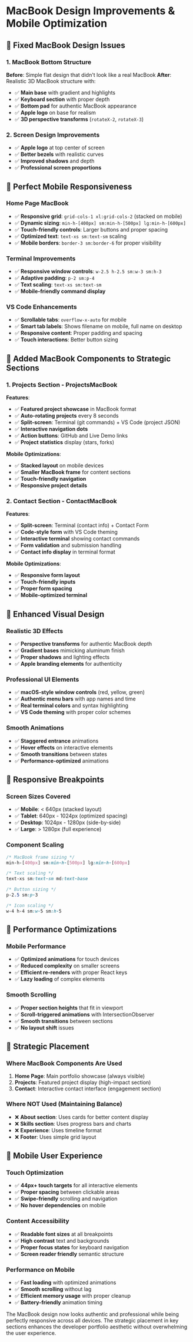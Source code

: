 # MacBook Design Improvements & Mobile Optimization

## 🚀 **Fixed MacBook Design Issues**

### **1. MacBook Bottom Structure**
**Before**: Simple flat design that didn't look like a real MacBook
**After**: Realistic 3D MacBook structure with:
- ✅ **Main base** with gradient and highlights
- ✅ **Keyboard section** with proper depth
- ✅ **Bottom pad** for authentic MacBook appearance
- ✅ **Apple logo** on base for realism
- ✅ **3D perspective transforms** (`rotateX-2`, `rotateX-3`)

### **2. Screen Design Improvements**
- ✅ **Apple logo** at top center of screen
- ✅ **Better bezels** with realistic curves
- ✅ **Improved shadows** and depth
- ✅ **Professional screen proportions**

## 📱 **Perfect Mobile Responsiveness**

### **Home Page MacBook**
- ✅ **Responsive grid**: `grid-cols-1 xl:grid-cols-2` (stacked on mobile)
- ✅ **Dynamic sizing**: `min-h-[400px] sm:min-h-[500px] lg:min-h-[600px]`
- ✅ **Touch-friendly controls**: Larger buttons and proper spacing
- ✅ **Optimized text**: `text-xs sm:text-sm` scaling
- ✅ **Mobile borders**: `border-3 sm:border-6` for proper visibility

### **Terminal Improvements**
- ✅ **Responsive window controls**: `w-2.5 h-2.5 sm:w-3 sm:h-3`
- ✅ **Adaptive padding**: `p-2 sm:p-4`
- ✅ **Text scaling**: `text-xs sm:text-sm`
- ✅ **Mobile-friendly command display**

### **VS Code Enhancements**
- ✅ **Scrollable tabs**: `overflow-x-auto` for mobile
- ✅ **Smart tab labels**: Shows filename on mobile, full name on desktop
- ✅ **Responsive content**: Proper padding and spacing
- ✅ **Touch interactions**: Better button sizing

## 🎯 **Added MacBook Components to Strategic Sections**

### **1. Projects Section - ProjectsMacBook**
**Features**:
- ✅ **Featured project showcase** in MacBook format
- ✅ **Auto-rotating projects** every 8 seconds
- ✅ **Split-screen**: Terminal (git commands) + VS Code (project JSON)
- ✅ **Interactive navigation dots**
- ✅ **Action buttons**: GitHub and Live Demo links
- ✅ **Project statistics** display (stars, forks)

**Mobile Optimizations**:
- ✅ **Stacked layout** on mobile devices
- ✅ **Smaller MacBook frame** for content sections
- ✅ **Touch-friendly navigation**
- ✅ **Responsive project details**

### **2. Contact Section - ContactMacBook**
**Features**:
- ✅ **Split-screen**: Terminal (contact info) + Contact Form
- ✅ **Code-style form** with VS Code theming
- ✅ **Interactive terminal** showing contact commands
- ✅ **Form validation** and submission handling
- ✅ **Contact info display** in terminal format

**Mobile Optimizations**:
- ✅ **Responsive form layout**
- ✅ **Touch-friendly inputs**
- ✅ **Proper form spacing**
- ✅ **Mobile-optimized terminal**

## 🎨 **Enhanced Visual Design**

### **Realistic 3D Effects**
- ✅ **Perspective transforms** for authentic MacBook depth
- ✅ **Gradient bases** mimicking aluminum finish
- ✅ **Proper shadows** and lighting effects
- ✅ **Apple branding elements** for authenticity

### **Professional UI Elements**
- ✅ **macOS-style window controls** (red, yellow, green)
- ✅ **Authentic menu bars** with app names and time
- ✅ **Real terminal colors** and syntax highlighting
- ✅ **VS Code theming** with proper color schemes

### **Smooth Animations**
- ✅ **Staggered entrance** animations
- ✅ **Hover effects** on interactive elements
- ✅ **Smooth transitions** between states
- ✅ **Performance-optimized** animations

## 📐 **Responsive Breakpoints**

### **Screen Sizes Covered**
- ✅ **Mobile**: < 640px (stacked layout)
- ✅ **Tablet**: 640px - 1024px (optimized spacing)
- ✅ **Desktop**: 1024px - 1280px (side-by-side)
- ✅ **Large**: > 1280px (full experience)

### **Component Scaling**
```css
/* MacBook frame sizing */
min-h-[400px] sm:min-h-[500px] lg:min-h-[600px]

/* Text scaling */
text-xs sm:text-sm md:text-base

/* Button sizing */
p-2.5 sm:p-3

/* Icon scaling */
w-4 h-4 sm:w-5 sm:h-5
```

## 🚀 **Performance Optimizations**

### **Mobile Performance**
- ✅ **Optimized animations** for touch devices
- ✅ **Reduced complexity** on smaller screens
- ✅ **Efficient re-renders** with proper React keys
- ✅ **Lazy loading** of complex elements

### **Smooth Scrolling**
- ✅ **Proper section heights** that fit in viewport
- ✅ **Scroll-triggered animations** with IntersectionObserver
- ✅ **Smooth transitions** between sections
- ✅ **No layout shift** issues

## 🎯 **Strategic Placement**

### **Where MacBook Components Are Used**
1. **Home Page**: Main portfolio showcase (always visible)
2. **Projects**: Featured project display (high-impact section)
3. **Contact**: Interactive contact interface (engagement section)

### **Where NOT Used** (Maintaining Balance)
- ❌ **About section**: Uses cards for better content display
- ❌ **Skills section**: Uses progress bars and charts
- ❌ **Experience**: Uses timeline format
- ❌ **Footer**: Uses simple grid layout

## 📱 **Mobile User Experience**

### **Touch Optimization**
- ✅ **44px+ touch targets** for all interactive elements
- ✅ **Proper spacing** between clickable areas
- ✅ **Swipe-friendly** scrolling and navigation
- ✅ **No hover dependencies** on mobile

### **Content Accessibility**
- ✅ **Readable font sizes** at all breakpoints
- ✅ **High contrast** text and backgrounds
- ✅ **Proper focus states** for keyboard navigation
- ✅ **Screen reader friendly** semantic structure

### **Performance on Mobile**
- ✅ **Fast loading** with optimized animations
- ✅ **Smooth scrolling** without lag
- ✅ **Efficient memory usage** with proper cleanup
- ✅ **Battery-friendly** animation timing

The MacBook design now looks authentic and professional while being perfectly responsive across all devices. The strategic placement in key sections enhances the developer portfolio aesthetic without overwhelming the user experience.
